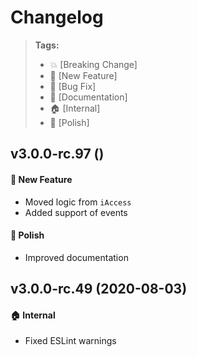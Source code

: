 Changelog
=========

> **Tags:**
> - :boom:       [Breaking Change]
> - :rocket:     [New Feature]
> - :bug:        [Bug Fix]
> - :memo:       [Documentation]
> - :house:      [Internal]
> - :nail_care:  [Polish]

## v3.0.0-rc.97 ()

#### :rocket: New Feature

* Moved logic from `iAccess`
* Added support of events

#### :nail_care: Polish

* Improved documentation

## v3.0.0-rc.49 (2020-08-03)

#### :house: Internal

* Fixed ESLint warnings
